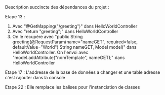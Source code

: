 Description succincte des dépendances du projet :

Etape 13 :
1. Avec "@GetMapping("/greeting")" dans HelloWorldController
2. Avec "return "greeting";" dans HelloWorldController
3. On le recupère avec "public String greeting(@RequestParam(name="nameGET", required=false, defaultValue="World") String
   nameGET, Model model)" dans HelloWorldController. On l'envoi avec "model.addAttribute("nomTemplate", nameGET);" dans HelloWorldController

Etape 17 :
L'addresse de la base de données a changer et une table adresse c'est rajouter dans la console

Etape 22 :
Elle remplace les balises <bean/> pour l'instanciation de classes

